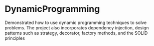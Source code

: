 # DynamicProgramming

Demonstrated how to use dynamic programming techniques to solve problems. The project also incorporates dependency injection, design patterns such as strategy, decorator, factory methods, and the SOLID principles
